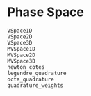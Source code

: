 # Phase Space

```@docs
VSpace1D
VSpace2D
VSpace3D
MVSpace1D
MVSpace2D
MVSpace3D
newton_cotes
legendre_quadrature
octa_quadrature
quadrature_weights
```